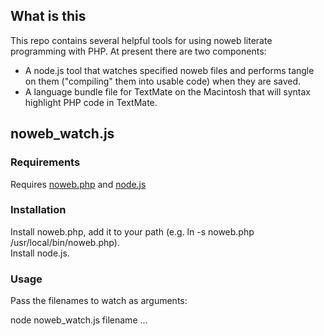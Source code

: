 ## What is this

This repo contains several helpful tools for using noweb literate programming with PHP.  At present there are two components:
* A node.js tool that watches specified noweb files and performs tangle on them ("compiling" them into usable code) when they are saved.
* A language bundle file for TextMate on the Macintosh that will syntax highlight PHP code in TextMate.

## noweb_watch.js

### Requirements

Requires [noweb.php](https://github.com/bergie/noweb.php)
and [node.js](nodejs.org)

### Installation

Install noweb.php, add it to your path (e.g. ln -s noweb.php /usr/local/bin/noweb.php).  
Install node.js.

### Usage

Pass the filenames to watch as arguments:

node noweb_watch.js filename ...


